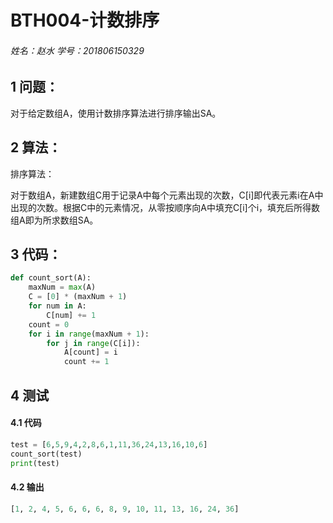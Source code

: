 # BTH004-计数排序

###### 姓名：赵水 学号：201806150329

## 1 问题：

对于给定数组A，使用计数排序算法进行排序输出SA。

## 2 算法：

排序算法：

对于数组A，新建数组C用于记录A中每个元素出现的次数，C[i]即代表元素i在A中出现的次数。根据C中的元素情况，从零按顺序向A中填充C[i]个i，填充后所得数组A即为所求数组SA。

## 3 代码：

```python
def count_sort(A):
    maxNum = max(A)
    C = [0] * (maxNum + 1)
    for num in A:
        C[num] += 1
    count = 0
    for i in range(maxNum + 1):
        for j in range(C[i]):
            A[count] = i
            count += 1
```

## 4 测试

#### 4.1 代码

```python
test = [6,5,9,4,2,8,6,1,11,36,24,13,16,10,6]
count_sort(test)
print(test)
```

#### 4.2 输出

```python
[1, 2, 4, 5, 6, 6, 6, 8, 9, 10, 11, 13, 16, 24, 36]
```

